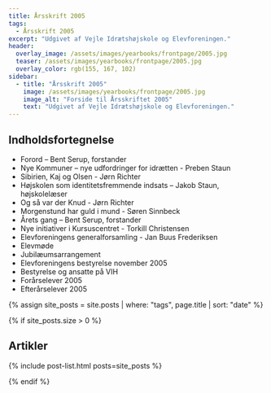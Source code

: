 ```yaml
---
title: Årsskrift 2005
tags:
  - Årsskrift 2005
excerpt: "Udgivet af Vejle Idrætshøjskole og Elevforeningen."
header:
  overlay_image: /assets/images/yearbooks/frontpage/2005.jpg
  teaser: /assets/images/yearbooks/frontpage/2005.jpg
  overlay_color: rgb(155, 167, 102)
sidebar:
  - title: "Årsskrift 2005"
    image: /assets/images/yearbooks/frontpage/2005.jpg
    image_alt: "Forside til Årsskriftet 2005"
    text: "Udgivet af Vejle Idrætshøjskole og Elevforeningen."
---
```


## Indholdsfortegnelse

- Forord – Bent Serup, forstander 
- Nye Kommuner – nye udfordringer for idrætten - Preben Staun
- Sibirien, Kaj og Olsen - Jørn Richter
- Højskolen som identitetsfremmende indsats – Jakob Staun, højskolelæser 
- Og så var der Knud - Jørn Richter
- Morgenstund har guld i mund - Søren Sinnbeck
- Årets gang – Bent Serup, forstander 
- Nye initiativer i Kursuscentret - Torkill Christensen 
- Elevforeningens generalforsamling - Jan Buus Frederiksen
- Elevmøde
- Jubilæumsarrangement
- Elevforeningens bestyrelse november 2005 
- Bestyrelse og ansatte på VIH
- Forårselever 2005
- Efterårselever 2005

{% assign site_posts = site.posts | where: "tags", page.title | sort: "date" %}

{% if site_posts.size > 0 %}

## Artikler

{% include post-list.html posts=site_posts %}

{% endif %}
